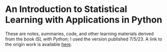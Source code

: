 # An Introduction to Statistical Learning with Applications in Python

These are notes, summaries, code, and other learning materials derived from the book *ISL with Python*; I used the version published 7/5/23.  A link to the origin work is available [here](https://www.statlearning.com/).

